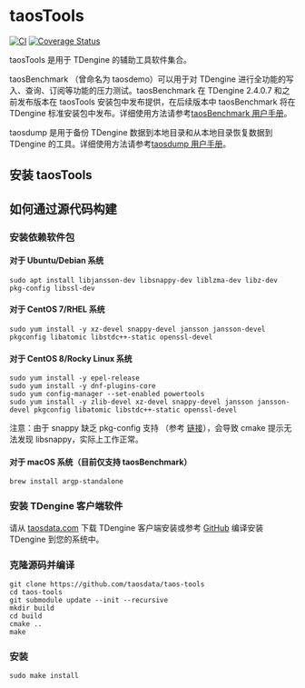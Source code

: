 # taosTools

[![CI](https://github.com/taosdata/taos-tools/actions/workflows/cmake.yml/badge.svg)](https://github.com/taosdata/taos-tools/actions/workflows/cmake.yml)
[![Coverage Status](https://coveralls.io/repos/github/taosdata/taos-tools/badge.svg?branch=develop)](https://coveralls.io/github/taosdata/taos-tools?branch=develop)

taosTools 是用于 TDengine 的辅助工具软件集合。

taosBenchmark （曾命名为 taosdemo）可以用于对 TDengine 进行全功能的写入、查询、订阅等功能的压力测试。taosBenchmark 在 TDengine 2.4.0.7 和之前发布版本在 taosTools 安装包中发布提供，在后续版本中 taosBenchmark 将在 TDengine 标准安装包中发布。详细使用方法请参考[taosBenchmark 用户手册](https://docs.taosdata.com/reference/taosbenchmark)。

taosdump 是用于备份 TDengine 数据到本地目录和从本地目录恢复数据到 TDengine 的工具。详细使用方法请参考[taosdump 用户手册](https://docs.taosdata.com/reference/taosdump)。

## 安装 taosTools

## 如何通过源代码构建

### 安装依赖软件包

#### 对于 Ubuntu/Debian 系统

```
sudo apt install libjansson-dev libsnappy-dev liblzma-dev libz-dev pkg-config libssl-dev
```

#### 对于 CentOS 7/RHEL 系统

```
sudo yum install -y xz-devel snappy-devel jansson jansson-devel pkgconfig libatomic libstdc++-static openssl-devel
```

#### 对于 CentOS 8/Rocky Linux 系统

```
sudo yum install -y epel-release
sudo yum install -y dnf-plugins-core
sudo yum config-manager --set-enabled powertools
sudo yum install -y zlib-devel xz-devel snappy-devel jansson jansson-devel pkgconfig libatomic libstdc++-static openssl-devel
```

注意：由于 snappy 缺乏 pkg-config 支持
（参考 [链接](https://github.com/google/snappy/pull/86)），会导致
cmake 提示无法发现 libsnappy，实际上工作正常。

#### 对于 macOS 系统（目前仅支持 taosBenchmark）

```
brew install argp-standalone
```

### 安装 TDengine 客户端软件

请从 [taosdata.com](https://www.taosdata.com/cn/all-downloads/) 下载
TDengine 客户端安装或参考 [GitHub](github.com/taosdata/TDengine)
编译安装 TDengine 到您的系统中。

### 克隆源码并编译

```
git clone https://github.com/taosdata/taos-tools
cd taos-tools
git submodule update --init --recursive
mkdir build
cd build
cmake ..
make
```

### 安装

```
sudo make install
```
